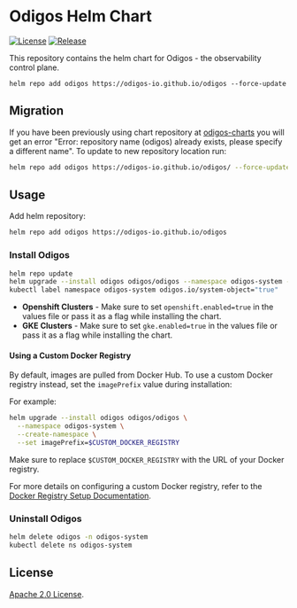 # Odigos Helm Chart

[![License](https://img.shields.io/badge/License-Apache%202.0-blue.svg)](https://opensource.org/licenses/Apache-2.0) [![Release](https://github.com/odigos-io/odigos/actions/workflows/release.yml/badge.svg?branch=main)](https://github.com/odigos-io/odigos/actions/workflows/release.yml)

This repository contains the helm chart for Odigos - the observability control plane.

```
helm repo add odigos https://odigos-io.github.io/odigos --force-update
```

## Migration

If you have been previously using chart repository at [odigos-charts](https://github.com/odigos-io/odigos-charts) you will get an error "Error: repository name (odigos) already exists, please specify a different name".
To update to new repository location run:

```sh
helm repo add odigos https://odigos-io.github.io/odigos/ --force-update
```

## Usage

Add helm repository:

```sh
helm repo add odigos https://odigos-io.github.io/odigos
```

### Install Odigos

```sh
helm repo update
helm upgrade --install odigos odigos/odigos --namespace odigos-system --create-namespace
kubectl label namespace odigos-system odigos.io/system-object="true"
```

- **Openshift Clusters** - Make sure to set `openshift.enabled=true` in the values file or pass it as a flag while installing the chart.
- **GKE Clusters** - Make sure to set `gke.enabled=true` in the values file or pass it as a flag while installing the chart.

#### Using a Custom Docker Registry

By default, images are pulled from Docker Hub. To use a custom Docker registry instead, set the `imagePrefix` value during installation:

For example:

```sh
helm upgrade --install odigos odigos/odigos \
  --namespace odigos-system \
  --create-namespace \
  --set imagePrefix=$CUSTOM_DOCKER_REGISTRY
```
Make sure to replace `$CUSTOM_DOCKER_REGISTRY` with the URL of your Docker registry.

For more details on configuring a custom Docker registry, refer to the [Docker Registry Setup Documentation](https://docs.odigos.io/setup/docker-registry).

### Uninstall Odigos

```sh
helm delete odigos -n odigos-system
kubectl delete ns odigos-system
```

## License

[Apache 2.0 License](https://github.com/prometheus-community/helm-charts/blob/main/LICENSE).
